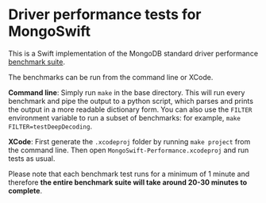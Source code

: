 # Driver performance tests for MongoSwift

This is a Swift implementation of the MongoDB standard driver performance [benchmark suite](https://github.com/mongodb/specifications/blob/master/source/benchmarking/benchmarking.rst). 

The benchmarks can be run from the command line or XCode. 

**Command line**: Simply run `make` in the base directory. This will run every benchmark and pipe the output to a python script, which parses and prints the output in a more readable dictionary form. You can also use the `FILTER` environment variable to run a subset of benchmarks: for example, `make FILTER=testDeepDecoding`.

**XCode**: First generate the `.xcodeproj` folder by running `make project` from the command line. Then open `MongoSwift-Performance.xcodeproj` and run tests as usual. 

Please note that each benchmark test runs for a minimum of 1 minute and therefore **the entire benchmark suite will take around 20-30 minutes to complete**.